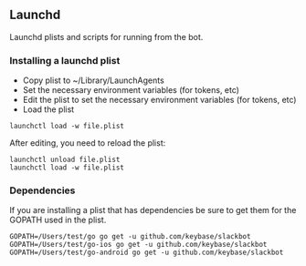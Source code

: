 ## Launchd

Launchd plists and scripts for running from the bot.

### Installing a launchd plist

- Copy plist to ~/Library/LaunchAgents
- Set the necessary environment variables (for tokens, etc)
- Edit the plist to set the necessary environment variables (for tokens, etc)
- Load the plist
```
launchctl load -w file.plist
```

After editing, you need to reload the plist:

```
launchctl unload file.plist
launchctl load -w file.plist
```

### Dependencies

If you are installing a plist that has dependencies be sure to get them for the
GOPATH used in the plist.

```
GOPATH=/Users/test/go go get -u github.com/keybase/slackbot
GOPATH=/Users/test/go-ios go get -u github.com/keybase/slackbot
GOPATH=/Users/test/go-android go get -u github.com/keybase/slackbot
```
